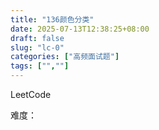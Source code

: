 ```yaml
---
title: "136颜色分类"
date: 2025-07-13T12:38:25+08:00
draft: false
slug: "lc-0"
categories: ["高频面试题"]
tags: ["",""]
---
```


LeetCode

难度：

<!--more-->

```cpp

```
